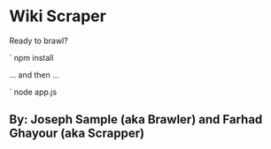 # Wiki Scraper

Ready to brawl?

` npm install

... and then ...

` node app.js

## By: Joseph Sample (aka Brawler) and Farhad Ghayour (aka Scrapper)

